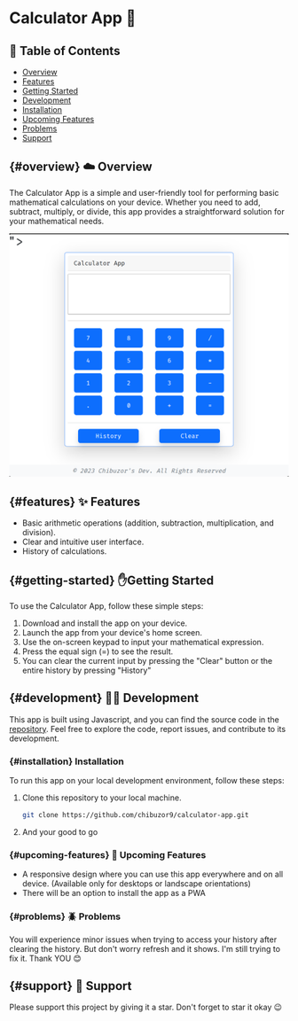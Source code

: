 # Calculator App 🧮

## 📜 Table of Contents

- [Overview](#overview)
- [Features](#features)
- [Getting Started](#getting-started)
- [Development](#Development)
- [Installation](#installation)
- [Upcoming Features](#upcoming-features)
- [Problems](#problems)
- [Support](#support)


## {#overview} ☁️ Overview

The Calculator App is a simple and user-friendly tool for performing basic mathematical calculations on your device. Whether you need to add, subtract, multiply, or divide, this app provides a straightforward solution for your mathematical needs.

![Calculator App Screenshot](public/screenshot.png)

## {#features} ✨️ Features

- Basic arithmetic operations (addition, subtraction, multiplication, and division).
- Clear and intuitive user interface.
- History of calculations.

## {#getting-started} ✋️Getting Started

To use the Calculator App, follow these simple steps:

1. Download and install the app on your device.
2. Launch the app from your device's home screen.
3. Use the on-screen keypad to input your mathematical expression.
4. Press the equal sign (=) to see the result.
5. You can clear the current input by pressing the "Clear" button or the entire history by pressing "History"

## {#development} 👨‍💻 Development

This app is built using Javascript, and you can find the source code in the [repository](https://github.com/chibuzor9/calculator-app). Feel free to explore the code, report issues, and contribute to its development.

### {#installation} Installation

To run this app on your local development environment, follow these steps:

1. Clone this repository to your local machine.
   ```bash
   git clone https://github.com/chibuzor9/calculator-app.git
   ```
2. And your good to go

### {#upcoming-features} 🤤 Upcoming Features
- A responsive design where you can use this app everywhere and on all device. (Available only for desktops or landscape orientations)
- There will be an option to install the app as a PWA

### {#problems} 🪲 Problems

You will experience minor issues when trying to access your history after clearing the history. But don't worry refresh and it shows. I'm still trying to fix it. Thank YOU 😊

## {#support} 🙏 Support

Please support this project by giving it a star. Don't forget to star it okay 😉
